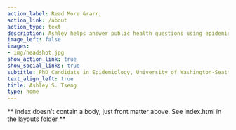 ```yaml
---
action_label: Read More &rarr;
action_link: /about
action_type: text
description: Ashley helps answer public health questions using epidemiologic methods. Her research focuses on increasing access to medicine, data science, and novel technologies.
image_left: false
images:
- img/headshot.jpg
show_action_link: true
show_social_links: true
subtitle: PhD Candidate in Epidemiology, University of Washington-Seattle
text_align_left: true
title: Ashley S. Tseng
type: home
---
```


** index doesn't contain a body, just front matter above.
See index.html in the layouts folder **
